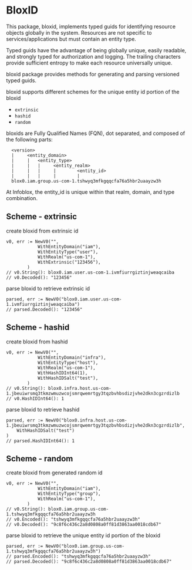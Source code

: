 # BloxID

This package, bloxid, implements typed guids for identifying resource objects globally in the system. Resources are not specific to services/applications but must contain an entity type.

Typed guids have the advantage of being globally unique, easily readable, and strongly typed for authorization and logging. The trailing characters provide sufficient entropy to make each resource universally unique.

bloxid package provides methods for generating and parsing versioned typed guids.

bloxid supports different schemes for the unique entity id portion of the bloxid
- `extrinsic`
- `hashid`
- `random`

bloxids are Fully Qualified Names (FQN), dot separated, and composed of the following parts:
```
  <version>
  |     <entity_domain>
  |     |   <entity_type>
  |     |   |     <entity_realm>
  |     |   |     |        <entity_id>
  |     |   |     |        |
  blox0.iam.group.us-com-1.tshwyq3mfkgqqcfa76a5hbr2uaayzw3h
```

At Infoblox, the entity_id is unique within that realm, domain, and type combination.

## Scheme - extrinsic

create bloxid from extrinsic id
```golang
v0, err := NewV0("",
            WithEntityDomain("iam"),
            WithEntityType("user"),
            WithRealm("us-com-1"),
            WithExtrinsic("123456"),
        )
// v0.String(): blox0.iam.user.us-com-1.ivmfiurrgiztinjweaqcaiba
// v0.Decoded(): "123456"
```

parse bloxid to retrieve extrinsic id
```golang
parsed, err := NewV0("blox0.iam.user.us-com-1.ivmfiurrgiztinjweaqcaiba")
// parsed.Decoded(): "123456"
```


## Scheme - hashid

create bloxid from hashid
```golang
v0, err := NewV0("",
            WithEntityDomain("infra"),
            WithEntityType("host"),
            WithRealm("us-com-1"),
            WithHashIDInt64(1),
            WithHashIDSalt("test"),
        )
// v0.String(): blox0.infra.host.us-com-1.jbeuiwrsmq3tkmzwmuzwcojsmrqwemrtgy3tqzbvhbsdizjvhe2dkn3cgzrdizlb
// v0.HashIDInt64(): 1
```

parse bloxid to retrieve hashid
```golang
parsed, err := NewV0("blox0.infra.host.us-com-1.jbeuiwrsmq3tkmzwmuzwcojsmrqwemrtgy3tqzbvhbsdizjvhe2dkn3cgzrdizlb",
    WithHashIDSalt("test")
)
// parsed.HashIDInt64(): 1
```


## Scheme - random

create bloxid from generated random id
```golang
v0, err := NewV0("",
            WithEntityDomain("iam"),
            WithEntityType("group"),
            WithRealm("us-com-1"),
        )
// v0.String(): blox0.iam.group.us-com-1.tshwyq3mfkgqqcfa76a5hbr2uaayzw3h
// v0.Encoded(): "tshwyq3mfkgqqcfa76a5hbr2uaayzw3h"
// v0.Decoded(): "9c8f6c436c2a8d0808a0ff81d3863aa0018cdb67"
```

parse bloxid to retrieve the unique entity id portion of the bloxid
```golang
parsed, err := NewV0("blox0.iam.group.us-com-1.tshwyq3mfkgqqcfa76a5hbr2uaayzw3h")
// parsed.Encoded(): "tshwyq3mfkgqqcfa76a5hbr2uaayzw3h"
// parsed.Decoded(): "9c8f6c436c2a8d0808a0ff81d3863aa0018cdb67"
```

